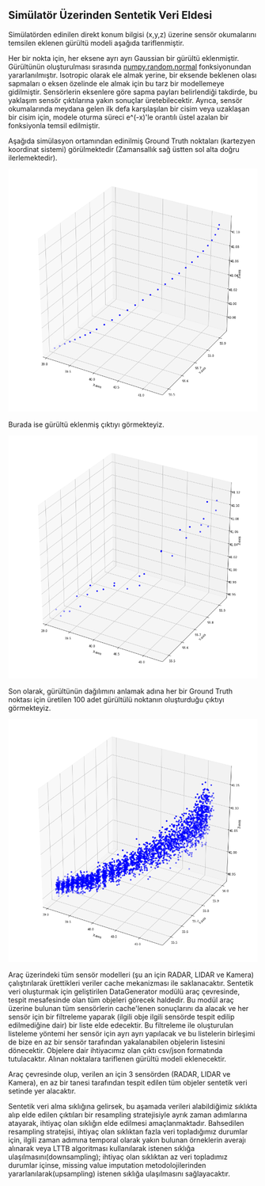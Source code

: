 ## Simülatör Üzerinden Sentetik Veri Eldesi

Simülatörden edinilen direkt konum bilgisi (x,y,z) üzerine sensör okumalarını temsilen eklenen gürültü modeli aşağıda tariflenmiştir.

Her bir nokta için, her eksene ayrı ayrı Gaussian bir gürültü eklenmiştir. Gürültünün oluşturulması sırasında [numpy.random.normal](https://numpy.org/doc/stable/reference/random/generated/numpy.random.normal.html?) fonksiyonundan yararlanılmıştır. 
Isotropic olarak ele almak yerine, bir eksende beklenen olası sapmaları o eksen özelinde ele almak için bu tarz bir modellemeye gidilmiştir. Sensörlerin eksenlere göre sapma payları belirlendiği takdirde, bu yaklaşım sensör çıktılarına yakın sonuçlar üretebilecektir.
Ayrıca, sensör okumalarında meydana gelen ilk defa karşılaşılan bir cisim veya uzaklaşan bir cisim için, modele oturma süreci e^(-x)'le orantılı üstel azalan bir fonksiyonla temsil edilmiştir. 

Aşağıda simülasyon ortamından edinilmiş Ground Truth noktaları (kartezyen koordinat sistemi) görülmektedir (Zamansallık sağ üstten sol alta doğru ilerlemektedir).


<img src="https://github.com/etarakci-hvl/severalStuff/blob/master/sentetik1.png" width="600">

Burada ise gürültü eklenmiş çıktıyı görmekteyiz.


<img src="https://github.com/etarakci-hvl/severalStuff/blob/master/sentetik2.png" width="600">

Son olarak, gürültünün dağılımını anlamak adına her bir Ground Truth noktası için üretilen 100 adet gürültülü noktanın oluşturduğu çıktıyı görmekteyiz.


<img src="https://github.com/etarakci-hvl/severalStuff/blob/master/sentetik3.png" width="600">


Araç üzerindeki tüm sensör modelleri (şu an için RADAR, LIDAR ve Kamera) çalıştırılarak ürettikleri veriler cache mekanizması ile saklanacaktır. Sentetik veri oluşturmak için geliştirilen DataGenerator modülü araç çevresinde, tespit mesafesinde olan tüm objeleri görecek haldedir. Bu modül araç üzerine bulunan tüm sensörlerin cache'lenen sonuçlarını da alacak ve her sensör için bir filtreleme yaparak (ilgili obje ilgili sensörde tespit edilip edilmediğine dair) bir liste elde edecektir. Bu filtreleme ile oluşturulan listeleme yöntemi her sensör için ayrı ayrı yapılacak ve bu listelerin birleşimi de bize en az bir sensör tarafından yakalanabilen objelerin listesini dönecektir. Objelere dair ihtiyacımız olan çıktı csv/json formatında tutulacaktır. Alınan noktalara tariflenen gürültü modeli eklenecektir. 

Araç çevresinde olup, verilen an için 3 sensörden (RADAR, LIDAR ve Kamera), en az bir tanesi tarafından tespit edilen tüm objeler sentetik veri setinde yer alacaktır.

Sentetik veri alma sıklığına gelirsek, bu aşamada verileri alabildiğimiz sıklıkta alıp elde edilen çıktıları bir resampling stratejisiyle ayrık zaman adımlarına atayarak, ihtiyaç olan sıklığın elde edilmesi amaçlanmaktadır.
Bahsedilen resampling stratejisi, ihtiyaç olan sıklıktan fazla veri topladığımız durumlar için, ilgili zaman adımına temporal olarak yakın bulunan örneklerin averajı alınarak veya LTTB algoritması kullanılarak istenen sıklığa ulaşılmasını(downsampling); ihtiyaç olan sıklıktan az veri topladımız durumlar içinse, missing value imputation metodolojilerinden yararlanılarak(upsampling) istenen sıklığa ulaşılmasını sağlayacaktır.
